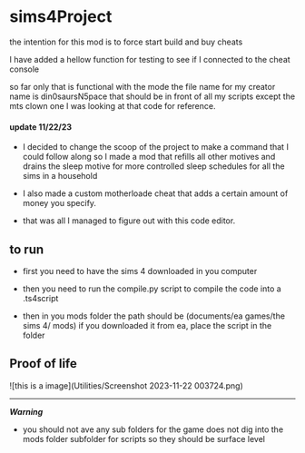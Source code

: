 # sims4Project
the intention for this mod is to force start build and buy cheats

I have added a hellow function for testing to see if I connected to the cheat console 

so far only that is functional with the mode the file name for my creator name is din0saursN5pace that should be in front of all my scripts except the mts clown one I was looking at that code for reference.

#### update 11/22/23

 * I decided to change the scoop of the project to make a command that I could follow along so I made a mod that refills all other motives and drains 
the sleep motive for more controlled sleep schedules for all the sims in a household

 * I also made a custom motherloade cheat that adds a certain amount of money you specify.

 * that was all I managed to figure out with this code editor.

## to run

 * first you need to have the sims 4 downloaded in you computer 

 * then you need to run the compile.py script to compile the code into a .ts4script 

 * then in you mods folder the path should be (documents/ea games/the sims 4/ mods) if you downloaded it from ea, place the script in the folder

## Proof of life 
![this is a image](Utilities/Screenshot 2023-11-22 003724.png)
__________
***Warning***
* you should not ave any sub folders for the game does not dig into the mods folder subfolder for scripts so they should be surface level 